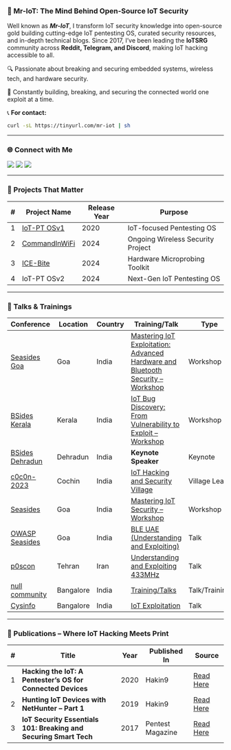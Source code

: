 ### **👾  Mr-IoT: The Mind Behind Open-Source IoT Security**  

Well known as ***Mr-IoT***, I transform IoT security knowledge into open-source gold building cutting-edge IoT pentesting OS, curated security resources, and in-depth technical blogs. Since 2017, I’ve been leading the **IoTSRG** community across **Reddit, Telegram, and Discord**, making IoT hacking accessible to all.  

🔍 Passionate about breaking and securing embedded systems, wireless tech, and hardware security.  

🛀 Constantly building, breaking, and securing the connected world one exploit at a time.  

📞 **For contact:**  
```bash
curl -sL https://tinyurl.com/mr-iot | sh
```

---

### **🌐 Connect with Me**  
<p align="">
  <a href="https://x.com/v33riot"><img src="https://img.shields.io/badge/Twitter-1DA1F2?style=for-the-badge&logo=twitter&logoColor=white"></a>
  <a href="www.linkedin.com/in/veeraiot"><img src="https://img.shields.io/badge/LinkedIn-0077B5?style=for-the-badge&logo=linkedin&logoColor=white"></a>
  <a href="https://buymeacoffee.com/v33ru"><img src="https://img.shields.io/badge/Buy_Me_A_Coffee-FFDD00?style=for-the-badge&logo=buy-me-a-coffee&logoColor=black"></a>
</p>

---

### **🚀 Projects That Matter**  

|#| Project Name | Release Year | Purpose |
|---|---|---|---|
|1| [IoT-PT OSv1](https://github.com/IoT-PTv/IoT-PT) | 2020 | IoT-focused Pentesting OS |
|2| [CommandInWiFi](https://github.com/V33RU/CommandInWiFi) | 2024 | Ongoing Wireless Security Project |
|3| [ICE-Bite](https://github.com/IoTSecurity101/ICEBite) | 2024 | Hardware Microprobing Toolkit |
|4| IoT-PT OSv2 | 2024 | Next-Gen IoT Pentesting OS |

---

### **🎤 Talks & Trainings**  

| **Conference** | **Location** | **Country** | **Training/Talk** | **Type** | **Year** | **Slides** |  
|----------------|-------------|-------------|-------------------|----------|----------|------------|
| [Seasides Goa](https://seasides.net/) | Goa | India | [Mastering IoT Exploitation: Advanced Hardware and Bluetooth Security – Workshop](https://seasides.net/mastering-iot-exploitation-advanced-hardware-and-bluetooth-security/) | Workshop | 2025 | Updating Soon |  
| [BSides Kerala](https://bsideskerala.in/speakers/2025/veerababu-penugonda-(Mr-IoT)/) | Kerala | India | [IoT Bug Discovery: From Vulnerability to Exploit – Workshop](https://bsideskerala.in/speakers/2025/veerababu-penugonda-(Mr-IoT)/) | Workshop | 2025 | Updating Soon |  
| [BSides Dehradun](https://bsidesdehradun.com/speakers) | Dehradun | India | **Keynote Speaker** | Keynote | 2024 | Updating Soon |  
| [c0c0n-2023](https://india.c0c0n.org/2023/IoT-Hacking-and-Security-Village) | Cochin | India | [IoT Hacking and Security Village](https://india.c0c0n.org/2023/IoT-Hacking-and-Security-Village) | Village Lead | 2023 | Updating Soon |  
| [Seasides](https://seasides.net/) | Goa | India | [Mastering IoT Security – Workshop](https://seasides.net/mastering-iot-security-workshop/) | Workshop | 2023 | Updating Soon |  
| [OWASP Seasides](https://www.owaspseasides.com/) | Goa | India | [BLE UAE (Understanding and Exploiting)](https://www.owaspseasides.com/sessions/ble_uae/) | Talk | 2020 | [Slides](https://github.com/IoTSecurity101/BLE-UAE) |  
| [p0scon](https://www.poscon.ir) | Tehran | Iran | [Understanding and Exploiting 433MHz](https://www.poscon.ir/2019/) | Talk | 2019 | N/A |  
| [null community](https://null.community) | Bangalore | India | [Training/Talks](https://null.community/profile/3556-veerababu-mr-iot) | Talk/Training | 2016 | [Slides](https://github.com/v33ru/my-slides) |  
| [Cysinfo](https://cysinfo.com/) | Bangalore | India | [IoT Exploitation](https://cysinfo.com/8th-meetup-iot-exploitation/) | Talk | 2016 | [Slides](https://cysinfo.com/8th-meetup-iot-exploitation/) |


---

### **🌟 Publications – Where IoT Hacking Meets Print**  

|#| Title | Year | Published In | Source |
|---|---|---|---|---|
|1| **Hacking the IoT: A Pentester’s OS for Connected Devices** | 2020 | Hakin9 | [Read Here](https://hakin9.org/product/android-applications-and-security/) |
|2| **Hunting IoT Devices with NetHunter – Part 1** | 2019 | Hakin9 | [Read Here](https://hakin9.org/product/practical-devops/) |
|3| **IoT Security Essentials 101: Breaking and Securing Smart Tech** | 2017 | Pentest Magazine | [Read Here](https://pentestmag.com/download/pentest-security-things/) |
